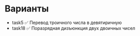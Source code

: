 # Варианты
- task5   ✅ Перевод троичного числа в девятиричную
- task18   ✅ Поразрядная дизъюнкция двух двоичных чисел
